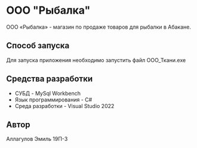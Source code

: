 # ООО "Рыбалка"

ООО «Рыбалка»  - магазин по продаже товаров для рыбалки в Абакане.

## Способ запуска

Для запуска приложения необходимо запустить файл ООО_Ткани.exe

## Средства разработки

* СУБД - MySql Workbench
* Язык программирования - С#
* Среда разработки - Visual Studio 2022

## Автор

Аллагулов Эмиль 19П-3
